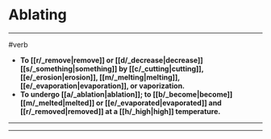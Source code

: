 # Ablating
---
#verb
- **To [[r/_remove|remove]] or [[d/_decrease|decrease]] [[s/_something|something]] by [[c/_cutting|cutting]], [[e/_erosion|erosion]], [[m/_melting|melting]], [[e/_evaporation|evaporation]], or vaporization.**
- **To undergo [[a/_ablation|ablation]]; to [[b/_become|become]] [[m/_melted|melted]] or [[e/_evaporated|evaporated]] and [[r/_removed|removed]] at a [[h/_high|high]] temperature.**
---
---
